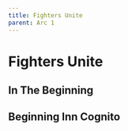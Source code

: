 ```yaml
---
title: Fighters Unite
parent: Arc 1
---
```


# Fighters Unite

## In The Beginning

## Beginning Inn Cognito 